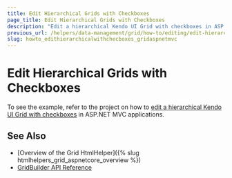 ```yaml
---
title: Edit Hierarchical Grids with Checkboxes
page_title: Edit Hierarchical Grids with Checkboxes
description: "Edit a hierarchical Kendo UI Grid with checkboxes in ASP.NET MVC applications."
previous_url: /helpers/data-management/grid/how-to/editing/edit-hierarchical-grids-with-checkboxes
slug: howto_edithierarchicalwithchecboxes_gridaspnetmvc
---
```


# Edit Hierarchical Grids with Checkboxes

To see the example, refer to the project on how to [edit a hierarchical Kendo UI Grid with checkboxes](https://github.com/telerik/ui-for-aspnet-mvc-examples/tree/master/grid/grid-ajax-hierarchy-editing-with-checkboxes) in ASP.NET MVC applications.

## See Also

* [Overview of the Grid HtmlHelper]({% slug htmlhelpers_grid_aspnetcore_overview %})
* [GridBuilder API Reference](https://docs.telerik.com/aspnet-mvc/api/kendo.mvc.ui.fluent/gridbuilder)
